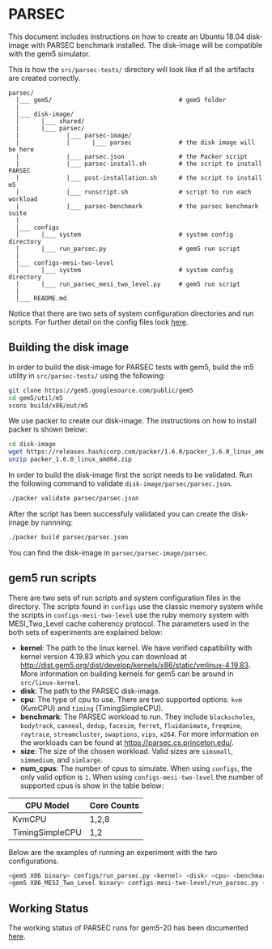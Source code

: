 # PARSEC

This document includes instructions on how to create an Ubuntu 18.04 disk-image with PARSEC benchmark installed. The disk-image will be compatible with the gem5 simulator.

This is how the `src/parsec-tests/` directory will look like if all the artifacts are created correctly.

```
parsec/
  |___ gem5/                                   # gem5 folder
  |
  |___ disk-image/
  |      |___ shared/
  |      |___ parsec/
  |             |___ parsec-image/
  |             |      |___ parsec             # the disk image will be here
  |             |___ parsec.json               # the Packer script
  |             |___ parsec-install.sh         # the script to install PARSEC
  |             |___ post-installation.sh      # the script to install m5
  |             |___ runscript.sh              # script to run each workload
  |             |___ parsec-benchmark          # the parsec benchmark suite
  |
  |___ configs
  |      |___ system                           # system config directory
  |      |___ run_parsec.py                    # gem5 run script
  |
  |___ configs-mesi-two-level
  |      |___ system                           # system config directory
  |      |___ run_parsec_mesi_two_level.py     # gem5 run script
  |
  |___ README.md
```

Notice that there are two sets of system configuration directories and run scripts. For further detail on the config files look [here](#gem5-run-scripts).

## Building the disk image

In order to build the disk-image for PARSEC tests with gem5, build the m5 utility in `src/parsec-tests/` using the following:

```sh
git clone https://gem5.googlesource.com/public/gem5
cd gem5/util/m5
scons build/x86/out/m5
```

We use packer to create our disk-image. The instructions on how to install packer is shown below:

```sh
cd disk-image
wget https://releases.hashicorp.com/packer/1.6.0/packer_1.6.0_linux_amd64.zip
unzip packer_1.6.0_linux_amd64.zip
```

In order to build the disk-image first the script needs to be validated. Run the following command to validate `disk-image/parsec/parsec.json`.

```sh
./packer validate parsec/parsec.json
```

After the script has been successfuly validated you can create the disk-image by runnning:

```sh
./packer build parsec/parsec.json
```

You can find the disk-image in `parsec/parsec-image/parsec`.

## gem5 run scripts

There are two sets of run scripts and system configuration files in the directory. The scripts found in `configs` use the classic memory system while the scripts in `configs-mesi-two-level` use the ruby memory system with MESI_Two_Level cache coherency protocol. The parameters used in the both sets of experiments are explained below:

* **kernel**: The path to the linux kernel. We have verified capatibility with kernel version 4.19.83 which you can download at <http://dist.gem5.org/dist/develop/kernels/x86/static/vmlinux-4.19.83>. More information on building kernels for gem5 can be around in `src/linux-kernel`.
* **disk**: The path to the PARSEC disk-image.
* **cpu**: The type of cpu to use. There are two supported options: `kvm` (KvmCPU) and `timing` (TimingSimpleCPU).
* **benchmark**: The PARSEC workload to run. They include `blackscholes`, `bodytrack`, `canneal`, `dedup`, `facesim`, `ferret`, `fluidanimate`, `freqmine`, `raytrace`, `streamcluster`, `swaptions`, `vips`, `x264`. For more information on the workloads can be found at <https://parsec.cs.princeton.edu/>.
* **size**: The size of the chosen workload. Valid sizes are `simsmall`, `simmedium`, and `simlarge`.
* **num_cpus**: The number of cpus to simulate. When using `configs`, the only valid option is `1`. When using `configs-mesi-two-level` the number of supported cpus is show in the table below:


| CPU Model       | Core Counts |
|-----------------|-------------|
| KvmCPU          | 1,2,8       |
| TimingSimpleCPU | 1,2         |

Below are the examples of running an experiment with the two configurations.

```sh
<gem5 X86 binary> configs/run_parsec.py <kernel> <disk> <cpu> <benchmark> <size> <num_cpus>
<gem5 X86_MESI_Two_Level binary> configs-mesi-two-level/run_parsec.py <kernel> <disk> <cpu> <benchmark> <size> <num_cpus>
```

## Working Status

The working status of PARSEC runs for gem5-20 has been documented [here](https://www.gem5.org/documentation/benchmark_status/gem5-20#parsec-tests).
